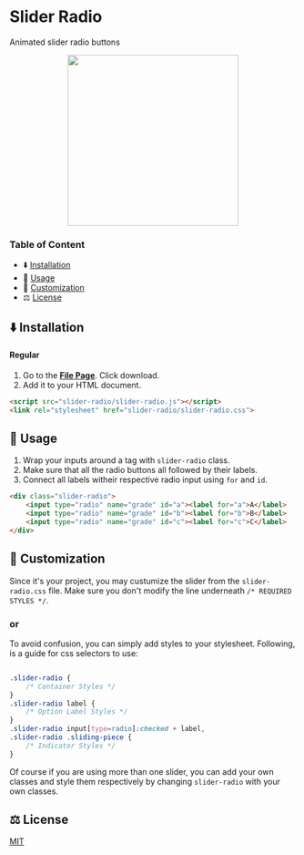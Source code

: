 # Slider Radio
Animated slider radio buttons

<p align="center">
<img width="300" src="https://thumbs.gfycat.com/HandmadeMajorEsok-size_restricted.gif" />
</p>

### Table of Content
- ⬇️ [Installation](#installation)
- 🎉 [Usage](#usage)
- 🤘 [Customization](#customization) 
- ⚖️ [License](#license)

## ⬇️ Installation
#### Regular
1. Go to the <a href="src/slider-radio.zip">**File Page**</a>. Click download.
2. Add it to your HTML document.
```html
<script src="slider-radio/slider-radio.js"></script>
<link rel="stylesheet" href="slider-radio/slider-radio.css">
```


## 🎉 Usage
1. Wrap your inputs around a tag with `slider-radio` class.
2. Make sure that all the radio buttons all followed by their labels.
3. Connect all labels witheir respective radio input using `for` and `id`.
```html
<div class="slider-radio">
    <input type="radio" name="grade" id="a"><label for="a">A</label>
    <input type="radio" name="grade" id="b"><label for="b">B</label>
    <input type="radio" name="grade" id="c"><label for="c">C</label>
</div>
```


## 🤘 Customization
Since it's your project, you may custumize the slider from the `slider-radio.css` file. Make sure you don't modify the line underneath `/* REQUIRED STYLES */`.
### or
To avoid confusion, you can simply add styles to your stylesheet. Following, is a guide for css selectors to use:
```css

.slider-radio { 
    /* Container Styles */
}
.slider-radio label { 
    /* Option Label Styles */
}
.slider-radio input[type=radio]:checked + label,
.slider-radio .sliding-piece { 
    /* Indicator Styles */
}
```
Of course if you are using more than one slider, you can add your own classes and style them respectively by changing `slider-radio` with your own classes.

## ⚖️ License
[MIT](https://github.com/billoosijok/slider-radio/blob/master/LICENSE)
